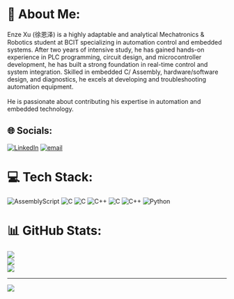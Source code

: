 # 💫 About Me:
Enze Xu (徐恩泽) is a highly adaptable and analytical Mechatronics & Robotics student at BCIT specializing in automation control and embedded systems. After two years of intensive study, he has gained hands-on experience in PLC programming, circuit design, and microcontroller development, he has built a strong foundation in real-time control and system integration. Skilled in embedded C/ Assembly, hardware/software design, and diagnostics, he excels at developing and troubleshooting automation equipment.<br><br>He is passionate about contributing his expertise in automation and embedded technology.


## 🌐 Socials:
[![LinkedIn](https://img.shields.io/badge/LinkedIn-%230077B5.svg?logo=linkedin&logoColor=white)](https://linkedin.com/in/https://www.linkedin.com/in/exu790/) [![email](https://img.shields.io/badge/Email-D14836?logo=gmail&logoColor=white)](mailto:enze3320@gmail.com) 

# 💻 Tech Stack:
![AssemblyScript](https://img.shields.io/badge/assembly%20script-%23000000.svg?style=for-the-badge&logo=assemblyscript&logoColor=white) ![C](https://img.shields.io/badge/c-%2300599C.svg?style=for-the-badge&logo=c&logoColor=white) ![C](https://img.shields.io/badge/c-%2300599C.svg?style=for-the-badge&logo=c&logoColor=white) ![C++](https://img.shields.io/badge/c++-%2300599C.svg?style=for-the-badge&logo=c%2B%2B&logoColor=white) ![C](https://img.shields.io/badge/c-%2300599C.svg?style=for-the-badge&logo=c&logoColor=white) ![C++](https://img.shields.io/badge/c++-%2300599C.svg?style=for-the-badge&logo=c%2B%2B&logoColor=white) ![Python](https://img.shields.io/badge/python-3670A0?style=for-the-badge&logo=python&logoColor=ffdd54)
# 📊 GitHub Stats:
![](https://github-readme-stats.vercel.app/api?username=enzexu-cloud&theme=default&hide_border=false&include_all_commits=false&count_private=false)<br/>
![](https://github-readme-streak-stats.herokuapp.com/?user=enzexu-cloud&theme=default&hide_border=false)<br/>
![](https://github-readme-stats.vercel.app/api/top-langs/?username=enzexu-cloud&theme=default&hide_border=false&include_all_commits=false&count_private=false&layout=compact)

---
[![](https://visitcount.itsvg.in/api?id=enzexu-cloud&icon=0&color=0)](https://visitcount.itsvg.in)

<!-- Proudly created with GPRM ( https://gprm.itsvg.in ) -->
